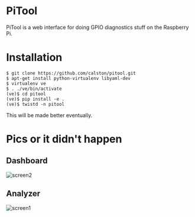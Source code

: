# PiTool

PiTool is a web interface for doing GPIO diagnostics stuff on the Raspberry Pi.

# Installation

```
$ git clone https://github.com/calston/pitool.git
$ apt-get install python-virtualenv libyaml-dev
$ virtualenv ve
$ . ./ve/bin/activate
(ve)$ cd pitool
(ve)$ pip install -e .
(ve)$ twistd -n pitool
```

This will be made better eventually.

# Pics or it didn't happen

## Dashboard
![screen2](https://i.imgur.com/sMpmqob.png)

## Analyzer
![screen1](https://i.imgur.com/i4LVGks.png)
